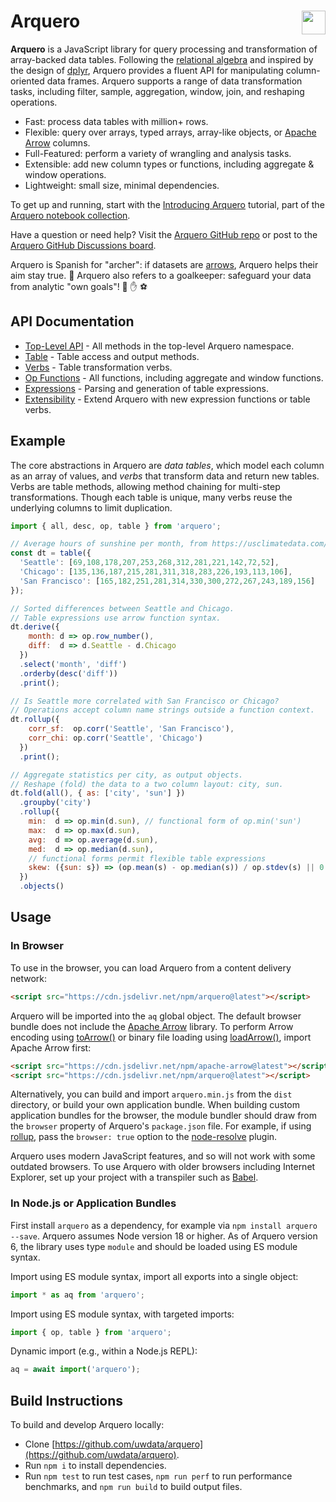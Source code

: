 # Arquero <a href="https://idl.uw.edu/arquero"><img align="right" src="https://raw.githubusercontent.com/uwdata/arquero/main/docs/assets/logo.svg" height="38"></img></a>

**Arquero** is a JavaScript library for query processing and transformation of array-backed data tables. Following the [relational algebra](https://en.wikipedia.org/wiki/Relational_algebra) and inspired by the design of [dplyr](https://dplyr.tidyverse.org/), Arquero provides a fluent API for manipulating column-oriented data frames. Arquero supports a range of data transformation tasks, including filter, sample, aggregation, window, join, and reshaping operations.

* Fast: process data tables with million+ rows.
* Flexible: query over arrays, typed arrays, array-like objects, or [Apache Arrow](https://arrow.apache.org/) columns.
* Full-Featured: perform a variety of wrangling and analysis tasks.
* Extensible: add new column types or functions, including aggregate &amp; window operations.
* Lightweight: small size, minimal dependencies.

To get up and running, start with the [Introducing Arquero](https://observablehq.com/@uwdata/introducing-arquero) tutorial, part of the [Arquero notebook collection](https://observablehq.com/collection/@uwdata/arquero).

Have a question or need help? Visit the [Arquero GitHub repo](https://github.com/uwdata/arquero) or post to the [Arquero GitHub Discussions board](https://github.com/uwdata/arquero/discussions).

Arquero is Spanish for "archer": if datasets are [arrows](https://arrow.apache.org/), Arquero helps their aim stay true. 🏹 Arquero also refers to a goalkeeper: safeguard your data from analytic "own goals"! 🥅 ✋ ⚽

## API Documentation

* [Top-Level API](https://idl.uw.edu/arquero/api) - All methods in the top-level Arquero namespace.
* [Table](https://idl.uw.edu/arquero/api/table) - Table access and output methods.
* [Verbs](https://idl.uw.edu/arquero/api/verbs) - Table transformation verbs.
* [Op Functions](https://idl.uw.edu/arquero/api/op) - All functions, including aggregate and window functions.
* [Expressions](https://idl.uw.edu/arquero/api/expressions) - Parsing and generation of table expressions.
* [Extensibility](https://idl.uw.edu/arquero/api/extensibility) - Extend Arquero with new expression functions or table verbs.

## Example

The core abstractions in Arquero are *data tables*, which model each column as an array of values, and *verbs* that transform data and return new tables. Verbs are table methods, allowing method chaining for multi-step transformations. Though each table is unique, many verbs reuse the underlying columns to limit duplication.

```js
import { all, desc, op, table } from 'arquero';

// Average hours of sunshine per month, from https://usclimatedata.com/.
const dt = table({
  'Seattle': [69,108,178,207,253,268,312,281,221,142,72,52],
  'Chicago': [135,136,187,215,281,311,318,283,226,193,113,106],
  'San Francisco': [165,182,251,281,314,330,300,272,267,243,189,156]
});

// Sorted differences between Seattle and Chicago.
// Table expressions use arrow function syntax.
dt.derive({
    month: d => op.row_number(),
    diff:  d => d.Seattle - d.Chicago
  })
  .select('month', 'diff')
  .orderby(desc('diff'))
  .print();

// Is Seattle more correlated with San Francisco or Chicago?
// Operations accept column name strings outside a function context.
dt.rollup({
    corr_sf:  op.corr('Seattle', 'San Francisco'),
    corr_chi: op.corr('Seattle', 'Chicago')
  })
  .print();

// Aggregate statistics per city, as output objects.
// Reshape (fold) the data to a two column layout: city, sun.
dt.fold(all(), { as: ['city', 'sun'] })
  .groupby('city')
  .rollup({
    min:  d => op.min(d.sun), // functional form of op.min('sun')
    max:  d => op.max(d.sun),
    avg:  d => op.average(d.sun),
    med:  d => op.median(d.sun),
    // functional forms permit flexible table expressions
    skew: ({sun: s}) => (op.mean(s) - op.median(s)) / op.stdev(s) || 0
  })
  .objects()
```

## Usage

### In Browser

To use in the browser, you can load Arquero from a content delivery network:

```html
<script src="https://cdn.jsdelivr.net/npm/arquero@latest"></script>
```

Arquero will be imported into the `aq` global object. The default browser bundle does not include the [Apache Arrow](https://arrow.apache.org/) library. To perform Arrow encoding using [toArrow()](https://idl.uw.edu/arquero/api/#toArrow) or binary file loading using [loadArrow()](https://idl.uw.edu/arquero/api/#loadArrow), import Apache Arrow first:

```html
<script src="https://cdn.jsdelivr.net/npm/apache-arrow@latest"></script>
<script src="https://cdn.jsdelivr.net/npm/arquero@latest"></script>
```

Alternatively, you can build and import `arquero.min.js` from the `dist` directory, or build your own application bundle. When building custom application bundles for the browser, the module bundler should draw from the `browser` property of Arquero's `package.json` file. For example, if using [rollup](https://rollupjs.org/), pass the `browser: true` option to the [node-resolve](https://github.com/rollup/plugins/tree/master/packages/node-resolve) plugin.

Arquero uses modern JavaScript features, and so will not work with some outdated browsers. To use Arquero with older browsers including Internet Explorer, set up your project with a transpiler such as [Babel](https://babeljs.io/).

### In Node.js or Application Bundles

First install `arquero` as a dependency, for example via `npm install arquero --save`.
Arquero assumes Node version 18 or higher.
As of Arquero version 6, the library uses type `module` and should be loaded using ES module syntax.

Import using ES module syntax, import all exports into a single object:

```js
import * as aq from 'arquero';
```

Import using ES module syntax, with targeted imports:

```js
import { op, table } from 'arquero';
```

Dynamic import (e.g., within a Node.js REPL):

```js
aq = await import('arquero');
```

## Build Instructions

To build and develop Arquero locally:

- Clone [https://github.com/uwdata/arquero](https://github.com/uwdata/arquero).
- Run `npm i` to install dependencies.
- Run `npm test` to run test cases, `npm run perf` to run performance benchmarks, and `npm run build` to build output files.
